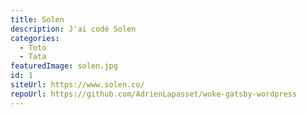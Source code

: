 ```yaml
---
title: Solen
description: J'ai codé Solen
categories: 
  - Toto
  - Tata
featuredImage: solen.jpg
id: 1
siteUrl: https://www.solen.co/
repoUrl: https://github.com/AdrienLapasset/woke-gatsby-wordpress
---
```

